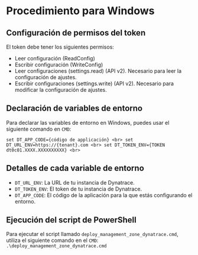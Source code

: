 # Procedimiento para Windows

## Configuración de permisos del token

El token debe tener los siguientes permisos:

- Leer configuración (ReadConfig)
- Escribir configuración (WriteConfig)
- Leer configuraciones (settings.read) (API v2). Necesario para leer la configuración de ajustes.
- Escribir configuraciones (settings.write) (API v2). Necesario para modificar la configuración de ajustes.

## Declaración de variables de entorno

Para declarar las variables de entorno en Windows, puedes usar el siguiente comando en `CMD`:

`set DT_APP_CODE={código de applicación}
<br>
set DT_URL_ENV=https://{tenant}.com
<br>
set DT_TOKEN_ENV={TOKEN dt0c01.XXXX.XXXXXXXXXX}
<br>`

## Detalles de cada variable de entorno

- `DT_URL_ENV`: La URL de tu instancia de Dynatrace.
- `DT_TOKEN_ENV`: El token de tu instancia de Dynatrace.
- `DT_APP_CODE`: El código de la aplicación para la que estás configurando el entorno.

## Ejecución del script de PowerShell

Para ejecutar el script llamado `deploy_management_zone_dynatrace.cmd`, utiliza el siguiente comando en el  `CMD`:
`.\deploy_management_zone_dynatrace.cmd`
